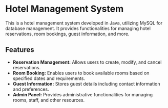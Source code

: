 # Hotel Management System

This is a hotel management system developed in Java, utilizing MySQL for database management. It provides functionalities for managing hotel reservations, room bookings, guest information, and more.

## Features

- **Reservation Management:** Allows users to create, modify, and cancel reservations.
- **Room Booking:** Enables users to book available rooms based on specified dates and requirements.
- **Guest Information:** Stores guest details including contact information and preferences.
- **Admin Panel:** Provides administrative functionalities for managing rooms, staff, and other resources.
